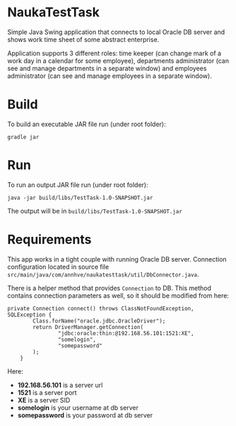 # NaukaTestTask
Simple Java Swing application that connects to local Oracle DB server and shows work time sheet of some abstract enterprise.

Application supports 3 different roles: time keeper (can change mark of a work day in a calendar for some employee), departments administrator (can see and manage departments in a separate window) and employees administrator (can see and manage employees in a separate window).

# Build
To build an executable JAR file run (under root folder):
```
gradle jar
```

# Run
To run an output JAR file run (under root folder):
```
java -jar build/libs/TestTask-1.0-SNAPSHOT.jar
```

The output will be in `build/libs/TestTask-1.0-SNAPSHOT.jar`

# Requirements
This app works in a tight couple with running Oracle DB server.
Connection configuration located in source file `src/main/java/com/annhve/naukatesttask/util/DbConnector.java`.

There is a helper method that provides `Connection` to DB. This method contains connection parameters as well, so it should be modified from here:
```
private Connection connect() throws ClassNotFoundException, SQLException {
        Class.forName("oracle.jdbc.OracleDriver");
        return DriverManager.getConnection(
                "jdbc:oracle:thin:@192.168.56.101:1521:XE",
                "somelogin",
                "somepassword"
        );
    }
```
Here:
* __192.168.56.101__ is a server url
* __1521__ is a server port
* __XE__ is a server SID
* __somelogin__ is your username at db server
* __somepassword__ is your password at db server
